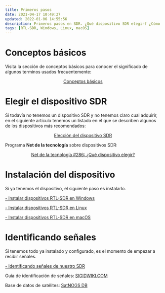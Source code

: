 ```yaml
---
title: Primeros pasos
date: 2021-04-17 10:49:27
updated: 2022-01-06 14:55:56
description: Primeros pasos en SDR. ¿Qué dispositivo SDR elegir? ¿Cómo instalar el dispositivo RTL-SDR en Windows, Linux o macOS?
tags: [RTL-SDR, Windows, Linux, macOS]
---
```



# Conceptos básicos

Visita la sección de conceptos básicos para conocer el significado de algunos terminos usados frecuentemente:
[<center>Conceptos básicos</center>](/conceptos-basicos/)

# Elegir el dispositivo SDR

Si todavía no tenemos un dispositivo SDR y no tenemos claro cual adquirir, en el siguiente artículo tenemos un listado en el que se describen algunos de los dispositivos más recomendados:

[<center>Elección del dispositivo SDR</center>](/eleccion-sdr/)

Programa **Net de la tecnología** sobre dispositivos SDR:
[<center>Net de la tecnología #286: ¿Qué dispositivo elegir?</center>](https://youtu.be/bIQQoDG1neY?t=4210)

# Instalación del dispositivo

Si ya tenemos el dispositivo, el siguiente paso es instalarlo.

[- Instalar dispositivos RTL-SDR en Windows](/instalacion-rtlsdr-windows/)

[- Instalar dispositivos RTL-SDR en Linux](/instalacion-rtlsdr-raspberrypi/)

[- Instalar dispositivos RTL-SDR en macOS](/instalacion-rtlsdr-macos/)

# Identificando señales

Si tenemos todo ya instalado y configurado, es el momento de empezar a recibir señales.

[- Identificando señales de nuestro SDR](https://www.youtube.com/watch?v=fOuuXYXcJLk)

Guía de identificación de señales: [SIGIDWIKI.COM](https://www.sigidwiki.com/wiki/Signal_Identification_Guide)

Base de datos de satélites: [SatNOGS DB](https://db.satnogs.org/)
